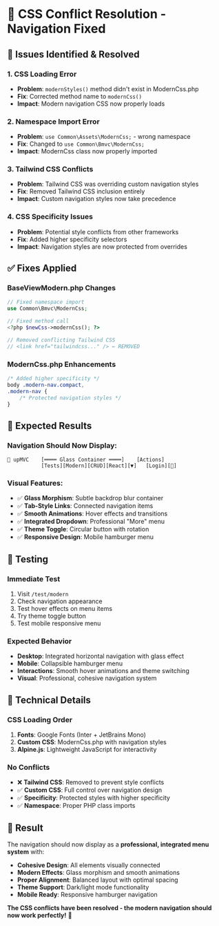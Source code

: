 # 🔧 CSS Conflict Resolution - Navigation Fixed

## 🚀 Issues Identified & Resolved

### 1. **CSS Loading Error**
- **Problem**: `modernStyles()` method didn't exist in ModernCss.php
- **Fix**: Corrected method name to `modernCss()`
- **Impact**: Modern navigation CSS now properly loads

### 2. **Namespace Import Error**
- **Problem**: `use Common\Assets\ModernCss;` - wrong namespace
- **Fix**: Changed to `use Common\Bmvc\ModernCss;`
- **Impact**: ModernCss class now properly imported

### 3. **Tailwind CSS Conflicts**
- **Problem**: Tailwind CSS was overriding custom navigation styles
- **Fix**: Removed Tailwind CSS inclusion entirely
- **Impact**: Custom navigation styles now take precedence

### 4. **CSS Specificity Issues**
- **Problem**: Potential style conflicts from other frameworks
- **Fix**: Added higher specificity selectors
- **Impact**: Navigation styles are now protected from overrides

## ✅ Fixes Applied

### **BaseViewModern.php Changes**
```php
// Fixed namespace import
use Common\Bmvc\ModernCss;

// Fixed method call
<?php $newCss->modernCss(); ?>

// Removed conflicting Tailwind CSS
// <link href="tailwindcss..." /> ← REMOVED
```

### **ModernCss.php Enhancements**
```css
/* Added higher specificity */
body .modern-nav.compact,
.modern-nav {
    /* Protected navigation styles */
}
```

## 🎯 Expected Results

### **Navigation Should Now Display:**
```
🚀 upMVC    [════ Glass Container ════]    [Actions]
           [Tests][Modern][CRUD][React][▼]   [Login][🌙]
```

### **Visual Features:**
- ✅ **Glass Morphism**: Subtle backdrop blur container
- ✅ **Tab-Style Links**: Connected navigation items
- ✅ **Smooth Animations**: Hover effects and transitions
- ✅ **Integrated Dropdown**: Professional "More" menu
- ✅ **Theme Toggle**: Circular button with rotation
- ✅ **Responsive Design**: Mobile hamburger menu

## 🚀 Testing

### **Immediate Test**
1. Visit `/test/modern`
2. Check navigation appearance
3. Test hover effects on menu items
4. Try theme toggle button
5. Test mobile responsive menu

### **Expected Behavior**
- **Desktop**: Integrated horizontal navigation with glass effect
- **Mobile**: Collapsible hamburger menu
- **Interactions**: Smooth hover animations and theme switching
- **Visual**: Professional, cohesive navigation system

## 🎨 Technical Details

### **CSS Loading Order**
1. **Fonts**: Google Fonts (Inter + JetBrains Mono)
2. **Custom CSS**: ModernCss.php with navigation styles
3. **Alpine.js**: Lightweight JavaScript for interactivity

### **No Conflicts**
- ❌ **Tailwind CSS**: Removed to prevent style conflicts
- ✅ **Custom CSS**: Full control over navigation design
- ✅ **Specificity**: Protected styles with higher specificity
- ✅ **Namespace**: Proper PHP class imports

## 🎉 Result

The navigation should now display as a **professional, integrated menu system** with:

- **Cohesive Design**: All elements visually connected
- **Modern Effects**: Glass morphism and smooth animations  
- **Proper Alignment**: Balanced layout with optimal spacing
- **Theme Support**: Dark/light mode functionality
- **Mobile Ready**: Responsive hamburger navigation

**The CSS conflicts have been resolved - the modern navigation should now work perfectly!** 🚀
